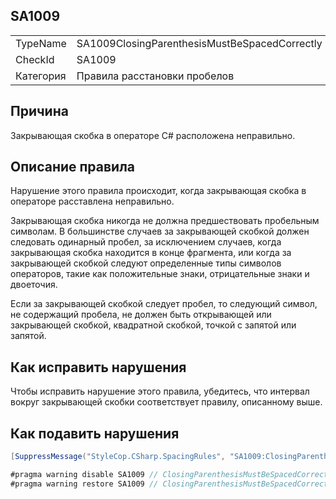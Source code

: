 ﻿## SA1009

<table>
<tr>
  <td>TypeName</td>
  <td>SA1009ClosingParenthesisMustBeSpacedCorrectly</td>
</tr>
<tr>
  <td>CheckId</td>
  <td>SA1009</td>
</tr>
<tr>
  <td>Категория</td>
  <td>Правила расстановки пробелов</td>
</tr>
</table>

## Причина

Закрывающая скобка в операторе C# расположена неправильно.

## Описание правила

Нарушение этого правила происходит, когда закрывающая скобка в операторе расставлена неправильно.

Закрывающая скобка никогда не должна предшествовать пробельным символам. В большинстве случаев за закрывающей скобкой должен следовать одинарный пробел, за исключением случаев, когда закрывающая скобка находится в конце фрагмента, или когда за закрывающей скобкой следуют определенные типы символов операторов, такие как положительные знаки, отрицательные знаки и двоеточия.

Если за закрывающей скобкой следует пробел, то следующий символ, не содержащий пробела, не должен быть открывающей или закрывающей скобкой, квадратной скобкой, точкой с запятой или запятой.

## Как исправить нарушения

Чтобы исправить нарушение этого правила, убедитесь, что интервал вокруг закрывающей скобки соответствует правилу, описанному выше.

## Как подавить нарушения

```csharp
[SuppressMessage("StyleCop.CSharp.SpacingRules", "SA1009:ClosingParenthesisMustBeSpacedCorrectly", Justification = "Reviewed.")]
```

```csharp
#pragma warning disable SA1009 // ClosingParenthesisMustBeSpacedCorrectly
#pragma warning restore SA1009 // ClosingParenthesisMustBeSpacedCorrectly
```
